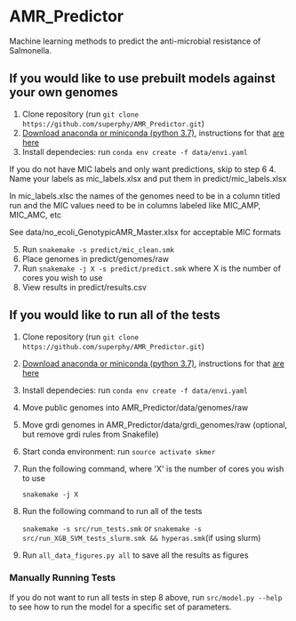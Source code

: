 # AMR_Predictor
Machine learning methods to predict the anti-microbial resistance of Salmonella.

## If you would like to use prebuilt models against your own genomes
1. Clone repository (run `git clone https://github.com/superphy/AMR_Predictor.git`)
2. [Download anaconda or miniconda (python 3.7)](https://conda.io/miniconda.html (python 3.7)), instructions for that [are here](https://conda.io/docs/user-guide/install/index.html)
3. Install dependecies: run `conda env create -f data/envi.yaml`

If you do not have MIC labels and only want predictions, skip to step 6
4. Name your labels as mic_labels.xlsx and put them in predict/mic_labels.xlsx

In mic_labels.xlsc the names of the genomes need to be in a column titled run and the MIC values need to be in columns labeled  like MIC_AMP, MIC_AMC, etc

See data/no_ecoli_GenotypicAMR_Master.xlsx for acceptable MIC formats

5. Run `snakemake -s predict/mic_clean.smk`
6. Place genomes in predict/genomes/raw
7. Run `snakemake -j X -s predict/predict.smk` where X is the number of cores you wish to use
8. View results in predict/results.csv

## If you would like to run all of the tests
1. Clone repository (run `git clone https://github.com/superphy/AMR_Predictor.git`)
2. [Download anaconda or miniconda (python 3.7)](https://conda.io/miniconda.html (python 3.7)), instructions for that [are here](https://conda.io/docs/user-guide/install/index.html)
3. Install dependecies: run `conda env create -f data/envi.yaml`
4. Move public genomes into AMR_Predictor/data/genomes/raw
5. Move grdi genomes in AMR_Predictor/data/grdi_genomes/raw (optional, but remove grdi rules from Snakefile)
6. Start conda environment: run `source activate skmer`
7. Run the following command, where 'X' is the number of cores you wish to use

   `snakemake -j X`
8. Run the following command to run all of the tests

   `snakemake -s src/run_tests.smk` or 
   `snakemake -s src/run_XGB_SVM_tests_slurm.smk && hyperas.smk`(if using slurm) 
9. Run `all_data_figures.py all` to save all the results as figures

### Manually Running Tests
If you do not want to run all tests in step 8 above, run `src/model.py --help` to see how to run the model for a specific set of parameters.

